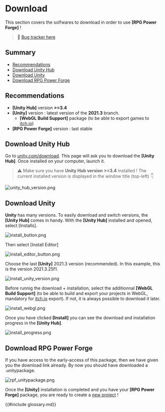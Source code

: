 # Download

This section covers the solfwares to download in order to use **[RPG Power Forge]** !

> 🐞 [Bug tracker here](https://trello.com/b/PIzgsYov/rpg-power-forge-road-map)

## Summary
- [Recommendations](#recommendations)
- [Download Unity Hub](#download-unity-hub)
- [Download Unity](#download-unity)
- [Download RPG Power Forge](#download-rpg-power-forge)

## Recommendations
-  **[Unity Hub]** version **>=3.4**
-  **[Unity]** version : latest version of the **2021.3** branch.
    -  **[WebGL Build Support]** package (to be able to export games to [itch.io](https://itch.io/))
-  **[RPG Power Forge]** version : last stable

## Download Unity Hub

Go to [unity.com/download](https://unity.com/download). This page will ask you to download the **[Unity Hub]**. Once installed on your computer, launch it.

> ⚠️ Make sure you have **Unity Hub version >=3.4** installed ! The current installed version is displayed in the window title (top-left) 👇

![unity_hub_version.png](./../media/download/unity_hub_version.png)

## Download Unity

**Unity** has many versions. To easily download and switch versions, the **[Unity Hub]** comes in handy. With the **[Unity Hub]** installed and opened, select [Installs].

![install_button.png](./../media/download/install_button.png)

Then select [Install Editor]

![install_editor_button.png](./../media/download/install_editor_button.png)

Choose the last **[Unity]** 2021.3 version (recommended). In this example, this is the version 2021.3.25f1.

![install_unity_version.png](./../media/download/install_unity_version.png)

Before runnig the download + installation, select the additionnal **[WebGL Build Support]** (to be able to build and export your projects in WebGL, mandatory for [itch.io](https://itch.io/) export). If not, it is always possible to download it later.

![install_webgl.png](./../media/download/install_webgl.png)

Once you have clicked **[Install]** you can see the download and installation progress in the **[Unity Hub]**.

![install_progress.png](./../media/download/install_progress.png)

## Download RPG Power Forge

If you have access to the early-access of this package, then we have given you the download link already. By now you should have downloaded a .unitypackage.

![rpf_unitypackage.png](./../media/download/rpf_unitypackage.png)

Once the **[Unity]** installation is completed and you have your **[RPG Power Forge]** package, you are ready to create a [new project](./new_project.md) !


{{#include glossary.md}}